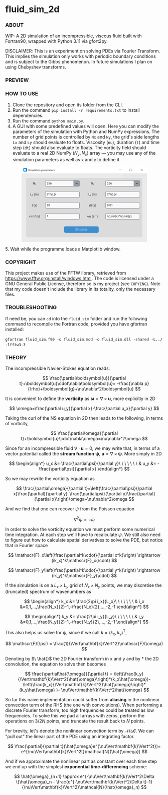 # fluid_sim_2d

### ABOUT
WIP: A 2D simulation of an incompressible, viscous fluid built with Fortran90, wrapped with Python 3.11 via gfort2py.

DISCLAIMER: This is an experiment on solving PDEs via Fourier Transform. This implies the simulation only works with periodic boundary conditions and is subject to the Gibbs phenomenon. In future simulations I plan on using Chebyshev transforms.

### PREVIEW

### HOW TO USE

1. Clone the repository and open its folder from the CLI.
1. Run the command `pip install -r requirements.txt` to install dependencies.
1. Run the command `python main.py`.
1. A GUI with some predefined values will open. Here you can modify the parameters of the simulation with Python and NumPy expressions. The number of grid points is controlled by `Nx` and `Ny`, the grid's side lengths `Lx` and `Ly` should evaluate to floats. Viscosity (`nu`), duration (`t`) and time step (`dt`) should also evaluate to floats. The vorticity field should evaluate to a real 2D NumPy $(N_y, N_x)$ array &mdash; you may use any of the simulation parameters as well as `x` and `y` to define it.
<p align="center"> <img src="gui.png" align="center" width="400"/> </p>
5. Wait while the programme loads a Matplotlib window.

### COPYRIGHT

This project makes use of the FFTW library, retrieved from https://www.fftw.org/install/windows.html. The code is licensed under a GNU General Public License, therefore so is my project (see `COPYING`). Note that my code doesn't include the library in its totality, only the necessary files.

### TROUBLESHOOTING

If need be, you can `cd` into the `fluid_sim` folder and run the following command to recompile the Fortran code, provided you have gfortran installed:

`gfortran fluid_sim.f90 -o fluid_sim.mod -o fluid_sim.dll -shared -L../ -lfftw3-3` 

### THEORY

The incompressible Navier-Stokes equation reads:

$$
\frac{\partial\boldsymbol{u}}{\partial t}+\boldsymbol{u}\cdot\nabla\boldsymbol{u}=
-\frac{\nabla p}{\rho}+\boldsymbol{g}+\nu\nabla^2\boldsymbol{u}
$$

It is convenient to define the **vorticity** as $\boldsymbol{\omega}=\nabla\times\boldsymbol{u}$, more explicitly in 2D

$$
\omega=\frac{\partial u_y}{\partial x}-\frac{\partial u_x}{\partial y}
$$

Taking the curl of the NS equation in 2D then leads to the following, in terms of vorticity,

$$
\frac{\partial\omega}{\partial t}+\boldsymbol{u}\cdot\nabla\omega=\nu\nabla^2\omega
$$

Since for an incompressible fluid $\nabla\cdot\boldsymbol{u}=0$, we may write that, in terms of a vector potential called the **stream function** $\boldsymbol{\psi}$, $\boldsymbol{u}=\nabla\times\boldsymbol{\psi}$. More simply in 2D 

$$
\begin{align*}
u_x &= \frac{\partial\psi}{\partial y}\ \ \ \ \ \ \ &
u_y &= -\frac{\partial\psi}{\partial x}
\end{align*}
$$

So we may rewrite the vorticity equation as

$$
\frac{\partial\omega}{\partial t}=\left(\frac{\partial\psi}{\partial x}\frac{\partial}{\partial y}-\frac{\partial\psi}{\partial y}\frac{\partial}{\partial x}\right)\omega+\nu\nabla^2\omega
$$

And we find that one can recover $\psi$ from the Poisson equation 

$$
\nabla^2\psi=-\omega
$$

In order to solve the vorticity equation we must perform some numerical time integration. At each step we'll have to recalculate $\psi$. We still also need to figure out how to calculate spatial derivatives to solve the PDE, but notice that in Fourier space

$$
\mathscr{F}_x\left(\frac{\partial^k\cdot}{\partial x^k}\right) \rightarrow (ik_x)^k\mathscr{F}_x(\cdot)
$$

$$
\mathscr{F}_y\left(\frac{\partial^k\cdot}{\partial y^k}\right) \rightarrow (ik_y)^k\mathscr{F}_y(\cdot)
$$

If the simulation is on a $L_x\times L_y$ grid of $N_x\times N_y$ points, we may discretise the (truncated) spectrum of wavenumbers as 

$$
\begin{align*}
k_x &= \frac{2\pi i_x}{L_x}\ \ \ \ \ \ \ &
i_x &=0,1,...,\frac{N_x}{2}-1,-\frac{N_x}{2},...,-2,-1
\end{align*}
$$

$$
\begin{align*}
k_y &= \frac{2\pi i_y}{L_y}\ \ \ \ \ \ \ &
i_y &=0,1,...,\frac{N_y}{2}-1,-\frac{N_y}{2},...,-2,-1
\end{align*}
$$

This also helps us solve for $\psi$, since if we call $\mathbf{k}=(k_x,k_y)^\mathrm{T}$,

$$
\mathscr{F}(\psi) = \frac{1}{\Vert\mathbf{k}\Vert^2}\mathscr{F}(\omega)
$$

Denoting by $\ \hat{}$ ${}$ the 2D Fourier transform in x and y and by $*$ the 2D convolution, the equation to solve then becomes

$$
\frac{\partial\hat{\omega}}{\partial t} = 
\left(\frac{k_y}{\Vert\mathbf{k}\Vert^2}\hat{\omega}\right)*(k_x\hat{\omega})-
\left(\frac{k_x}{\Vert\mathbf{k}\Vert^2}\hat{\omega}\right)*(k_y\hat{\omega} )-
\nu\Vert\mathbf{k}\Vert^2\hat{\omega}
$$

So far this naive implementation could suffer from **aliasing** in the nonlinear convection term of the RHS (the one with convolutions). When performing a discrete Fourier transform, too high frequencies could be treated as low frequencies. To solve this we pad all arrays with zeros, perform the operations on $3/2N$ points, and truncate the result back to $N$ points.

For brevity, let's denote the nonlinear convection term by $\mathcal{N}(\hat{\omega})$. We can "pull out" the linear part of the PDE using an integrating factor.

$$
\frac{\partial}{\partial t}(\hat{\omega}e^{\nu\Vert\mathbf{k}\Vert^2t})= e^{\nu\Vert\mathbf{k}\Vert^2t}\mathcal{N}(\hat{\omega})
$$

And if we approximate the nonlinear part as constant over each time step we end up with the simplest **exponential time-differencing** scheme:

$$
\hat{\omega}_{n+1} \approx e^{-\nu\Vert\mathbf{k}\Vert^2\Delta t}\hat{\omega}_n - \frac{e^{-\nu\Vert\mathbf{k}\Vert^2\Delta t}-1}{\nu\Vert\mathbf{k}\Vert^2}\mathcal{N}(\hat{\omega}_n)
$$